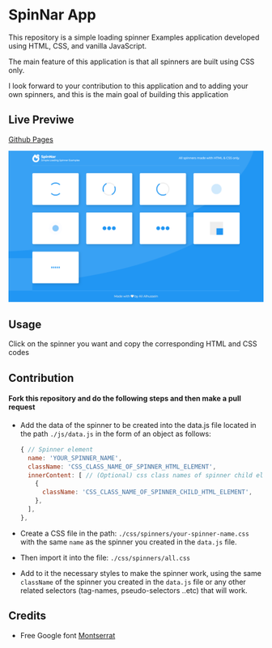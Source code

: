 # SpinNar App
This repository is a simple loading spinner Examples application developed using HTML, CSS, and vanilla JavaScript.

The main feature of this application is that all spinners are built using CSS only.

I look forward to your contribution to this application and to adding your own spinners, and this is the main goal of building this application


## Live Previwe
[Github Pages](https://alialhussein.ml/spinnar)

![snapshot-01](./assets/ui.png)

## Usage 
Click on the spinner you want and copy the corresponding HTML and CSS codes

## Contribution
#### Fork this repository and do the following steps and then make a pull request
- Add the data of the spinner to be created into the data.js file located in the path `./js/data.js` in the form of an object as follows:
  ```js
  { // Spinner element
    name: 'YOUR_SPINNER_NAME',
    className: 'CSS_CLASS_NAME_OF_SPINNER_HTML_ELEMENT',
    innerContent: [ // (Optional) css class names of spinner child elements
      {
        className: 'CSS_CLASS_NAME_OF_SPINNER_CHILD_HTML_ELEMENT',
      },
    ],
  },
  ```
- Create a CSS file in the path:  `./css/spinners/your-spinner-name.css` with the same `name` as the spinner you created in the `data.js` file.
- Then import it into the file: `./css/spinners/all.css`

- Add to it the necessary styles to make the spinner work, using the same `className` of the spinner you created in the `data.js` file or any other related selectors (tag-names, pseudo-selectors ..etc) that will work.

## Credits
* Free Google font [Montserrat](https://fonts.google.com/specimen/Montserrat)

